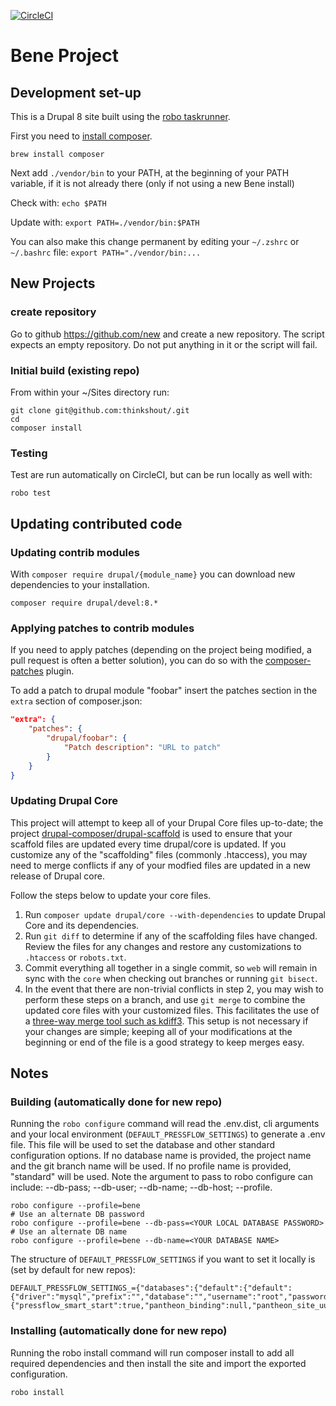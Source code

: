 [![CircleCI](https://circleci.com/gh/thinkshout/bene-project/tree/master.svg?style=svg)](https://circleci.com/gh/thinkshout/bene-project/tree/master)

# Bene Project

## Development set-up

This is a Drupal 8 site built using the [robo taskrunner](http://robo.li/).

First you need to [install composer](https://getcomposer.org/doc/00-intro.md#installation-linux-unix-osx).

`brew install composer`

Next add `./vendor/bin` to your PATH, at the beginning of your PATH variable, if it is not already there (only if not using a new Bene install)

Check with:
`echo $PATH`

Update with:
`export PATH=./vendor/bin:$PATH`

You can also make this change permanent by editing your `~/.zshrc` or `~/.bashrc` file:
`export PATH="./vendor/bin:...`

## New Projects

### create repository
Go to github https://github.com/new and create a new repository. The script expects an empty repository. Do not put anything in it or the script will fail.

### Initial build (existing repo)
From within your ~/Sites directory run:

```
git clone git@github.com:thinkshout/.git
cd 
composer install
```

### Testing

Test are run automatically on CircleCI, but can be run locally as well with:

```
robo test
```

## Updating contributed code

### Updating contrib modules

With `composer require drupal/{module_name}` you can download new dependencies to your
installation.

```
composer require drupal/devel:8.*
```

### Applying patches to contrib modules

If you need to apply patches (depending on the project being modified, a pull
request is often a better solution), you can do so with the
[composer-patches](https://github.com/cweagans/composer-patches) plugin.

To add a patch to drupal module "foobar" insert the patches section in the `extra`
section of composer.json:
```json
"extra": {
    "patches": {
        "drupal/foobar": {
            "Patch description": "URL to patch"
        }
    }
}
```

### Updating Drupal Core

This project will attempt to keep all of your Drupal Core files up-to-date; the
project [drupal-composer/drupal-scaffold](https://github.com/drupal-composer/drupal-scaffold)
is used to ensure that your scaffold files are updated every time drupal/core is
updated. If you customize any of the "scaffolding" files (commonly .htaccess),
you may need to merge conflicts if any of your modfied files are updated in a
new release of Drupal core.

Follow the steps below to update your core files.

1. Run `composer update drupal/core --with-dependencies` to update Drupal Core and its dependencies.
1. Run `git diff` to determine if any of the scaffolding files have changed.
   Review the files for any changes and restore any customizations to
  `.htaccess` or `robots.txt`.
1. Commit everything all together in a single commit, so `web` will remain in
   sync with the `core` when checking out branches or running `git bisect`.
1. In the event that there are non-trivial conflicts in step 2, you may wish
   to perform these steps on a branch, and use `git merge` to combine the
   updated core files with your customized files. This facilitates the use
   of a [three-way merge tool such as kdiff3](http://www.gitshah.com/2010/12/how-to-setup-kdiff-as-diff-tool-for-git.html). This setup is not necessary if your changes are simple;
   keeping all of your modifications at the beginning or end of the file is a
   good strategy to keep merges easy.


## Notes


### Building (automatically done for new repo)

Running the `robo configure` command will read the .env.dist, cli arguments and
your local environment (`DEFAULT_PRESSFLOW_SETTINGS`) to generate a .env file. This file will be used to set
the database and other standard configuration options. If no database name is provided, the project name and the git branch name will be used. If no profile name is provided, "standard" will be used. Note the argument to pass to robo configure can include: --db-pass; --db-user; --db-name; --db-host; --profile.

```
robo configure --profile=bene
# Use an alternate DB password
robo configure --profile=bene --db-pass=<YOUR LOCAL DATABASE PASSWORD>
# Use an alternate DB name
robo configure --profile=bene --db-name=<YOUR DATABASE NAME>
```

The structure of `DEFAULT_PRESSFLOW_SETTINGS` if you want to set it locally is (set by default for new repos):

```
DEFAULT_PRESSFLOW_SETTINGS_={"databases":{"default":{"default":{"driver":"mysql","prefix":"","database":"","username":"root","password":"root","host":"localhost","port":3306}}},"conf":{"pressflow_smart_start":true,"pantheon_binding":null,"pantheon_site_uuid":null,"pantheon_environment":"local","pantheon_tier":"local","pantheon_index_host":"localhost","pantheon_index_port":8983,"redis_client_host":"localhost","redis_client_port":6379,"redis_client_password":"","file_public_path":"sites\/default\/files","file_private_path":"sites\/default\/files\/private","file_directory_path":"site\/default\/files","file_temporary_path":"\/tmp","file_directory_temp":"\/tmp","css_gzip_compression":false,"js_gzip_compression":false,"page_compression":false},"hash_salt":"","config_directory_name":"sites\/default\/config","drupal_hash_salt":""}
```

### Installing (automatically done for new repo)

Running the robo install command will run composer install to add all required
dependencies and then install the site and import the exported configuration.

```
robo install
```
